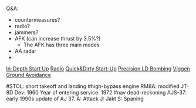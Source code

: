 Q&A:
- countermeasures?
- radio?
- jammers?
- AFK (can increase thrust by 3.5%?)
	- The AFK has three main modes
- AA radar
- 
[In-Depth Start Up](https://youtu.be/hf5Dax8sIVE?si=D4hjpyaqm9BE2bRm)
[Radio](https://youtu.be/nagSMapqKio?si=_XJeDN1W4LW0xtSp)
[Quick&Dirty Start-Up](https://www.youtube.com/watch?v=AQWl-H6hEDc)
[Precision LD Bombing](https://youtu.be/dnkXSQzq90k?si=OWVNjBKLzQjkmOnJ)
[Viggen Ground Avoidance](https://www.youtube.com/watch?v=G2wH95IbiTE)

#STOL: short takeoff and landing
#high-bypass engine RM8A: modified JT-8D
Dev: 1960
Year of entering service: 1972
#nav dead-reckoning
AJS-37: early 1990s update of AJ 37.
	A: Attack
	J: Jakt
	S: Spaning

